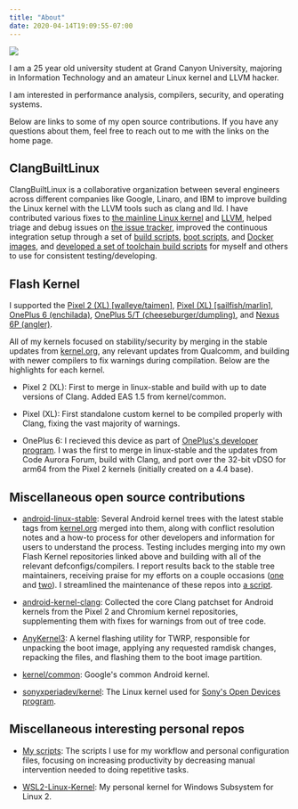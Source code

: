 ```yaml
---
title: "About"
date: 2020-04-14T19:09:55-07:00
---
```


![](/profile.jpg)

I am a 25 year old university student at Grand Canyon University, majoring in Information Technology and an amateur Linux kernel and LLVM hacker.

I am interested in performance analysis, compilers, security, and operating systems.

Below are links to some of my open source contributions. If you have any questions about them, feel free to reach out to me with the links on the home page.


## ClangBuiltLinux

ClangBuiltLinux is a collaborative organization between several engineers across different companies like Google, Linaro, and IBM to improve building the Linux kernel with the LLVM tools such as clang and lld. I have contributed various fixes to [the mainline Linux kernel](https://git.kernel.org/pub/scm/linux/kernel/git/torvalds/linux.git/log/?qt=author&q=Nathan+Chancellor) and [LLVM](https://github.com/llvm/llvm-project/commits/master?author=nathanchance), helped triage and debug issues on [the issue tracker](https://github.com/ClangBuiltLinux/linux/issues?q=commenter%3Anathanchance), improved the continuous integration setup through a set of [build scripts](https://github.com/ClangBuiltLinux/continuous-integration/commits/master?author=nathanchance), [boot scripts](https://github.com/ClangBuiltLinux/boot-utils/commits/master?author=nathanchance), and [Docker images](https://github.com/ClangBuiltLinux/dockerimage/commits/master?author=nathanchance), and [developed a set of toolchain build scripts](https://github.com/ClangBuiltLinux/tc-build) for myself and others to use for consistent testing/developing.


## Flash Kernel

I supported the [Pixel 2 (XL) [walleye/taimen]](https://github.com/nathanchance/wahoo), [Pixel (XL) [sailfish/marlin]](https://github.com/nathanchance/marlin), [OnePlus 6 (enchilada)](https://github.com/nathanchance/op6), [OnePlus 5/T (cheeseburger/dumpling)](https://github.com/nathanchance/op5), and [Nexus 6P (angler)](https://github.com/nathanchance/angler).

All of my kernels focused on stability/security by merging in the stable updates from [kernel.org](https://www.kernel.org), any relevant updates from Qualcomm, and building with newer compilers to fix warnings during compilation. Below are the highlights for each kernel.

* Pixel 2 (XL): First to merge in linux-stable and build with up to date versions of Clang. Added EAS 1.5 from kernel/common.

* Pixel (XL): First standalone custom kernel to be compiled properly with Clang, fixing the vast majority of warnings.

* OnePlus 6: I recieved this device as part of [OnePlus's developer program](https://www.xda-developers.com/oneplus-6-developer-application/). I was the first to merge in linux-stable and the updates from Code Aurora Forum, build with Clang, and port over the 32-bit vDSO for arm64 from the Pixel 2 kernels (initially created on a 4.4 base).


## Miscellaneous open source contributions

* [android-linux-stable](https://github.com/android-linux-stable): Several Android kernel trees with the latest stable tags from [kernel.org](https://www.kernel.org) merged into them, along with conflict resolution notes and a how-to process for other developers and information for users to understand the process. Testing includes merging into my own Flash Kernel repositories linked above and building with all of the relevant defconfigs/compilers. I report results back to the stable tree maintainers, receiving praise for my efforts on a couple occasions ([one](https://lore.kernel.org/lkml/20171117083016.GA20306@kroah.com/) and [two](https://lore.kernel.org/lkml/20180805140301.GA17056@kroah.com/)). I streamlined the maintenance of these repos into [a script](https://github.com/nathanchance/scripts/blob/master/workstation/als).

* [android-kernel-clang](https://github.com/nathanchance/android-kernel-clang): Collected the core Clang patchset for Android kernels from the Pixel 2 and Chromium kernel repositories, supplementing them with fixes for warnings from out of tree code.

* [AnyKernel3](https://github.com/osm0sis/AnyKernel3/commits/master?author=nathanchance): A kernel flashing utility for TWRP, responsible for unpacking the boot image, applying any requested ramdisk changes, repacking the files, and flashing them to the boot image partition.

* [kernel/common](https://android-review.googlesource.com/q/(project:kernel/common+OR+project:kernel/manifest)+owner:natechancellor%2540gmail.com): Google's common Android kernel.

* [sonyxperiadev/kernel](https://github.com/sonyxperiadev/kernel/pulls?q=author%3Anathanchance): The Linux kernel used for [Sony's Open Devices program](https://developer.sony.com/develop/open-devices/).


## Miscellaneous interesting personal repos

* [My scripts](https://github.com/nathanchance/scripts): The scripts I use for my workflow and personal configuration files, focusing on increasing productivity by decreasing manual intervention needed to doing repetitive tasks.

* [WSL2-Linux-Kernel](https://github.com/nathanchance/WSL2-Linux-Kernel): My personal kernel for Windows Subsystem for Linux 2.
